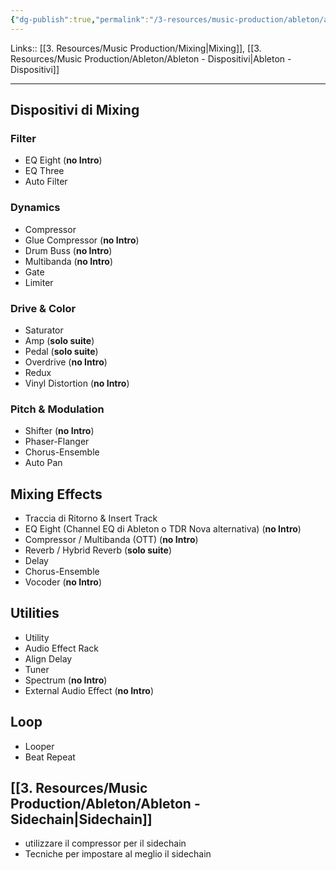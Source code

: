```yaml
---
{"dg-publish":true,"permalink":"/3-resources/music-production/ableton/ableton-mixing-con-i-dispositivi-effects-audio/","tags":["note"]}
---
```


Links:: [[3. Resources/Music Production/Mixing\|Mixing]], [[3. Resources/Music Production/Ableton/Ableton - Dispositivi\|Ableton - Dispositivi]]

---

## Dispositivi di Mixing
### Filter

- EQ Eight (**no Intro**)
- EQ Three
- Auto Filter

### Dynamics

- Compressor
- Glue Compressor (**no Intro**)
- Drum Buss (**no Intro**)
- Multibanda (**no Intro**)
- Gate
- Limiter

### Drive & Color

- Saturator 
- Amp (**solo suite**)
- Pedal (**solo suite**)
- Overdrive (**no Intro**)
- Redux 
- Vinyl Distortion (**no Intro**)

### Pitch & Modulation

- Shifter (**no Intro**)
- Phaser-Flanger
- Chorus-Ensemble
- Auto Pan

## Mixing Effects

- Traccia di Ritorno & Insert Track
- EQ Eight (Channel EQ di Ableton o TDR Nova alternativa) (**no Intro**)
- Compressor / Multibanda (OTT) (**no Intro**)
- Reverb / Hybrid Reverb (**solo suite**)
- Delay
- Chorus-Ensemble
- Vocoder (**no Intro**)

## Utilities

- Utility
- Audio Effect Rack
- Align Delay
- Tuner
- Spectrum (**no Intro**)
- External Audio Effect (**no Intro**)

## Loop

- Looper
- Beat Repeat

## [[3. Resources/Music Production/Ableton/Ableton - Sidechain\|Sidechain]]

- utilizzare il compressor per il sidechain
- Tecniche per impostare al meglio il sidechain


